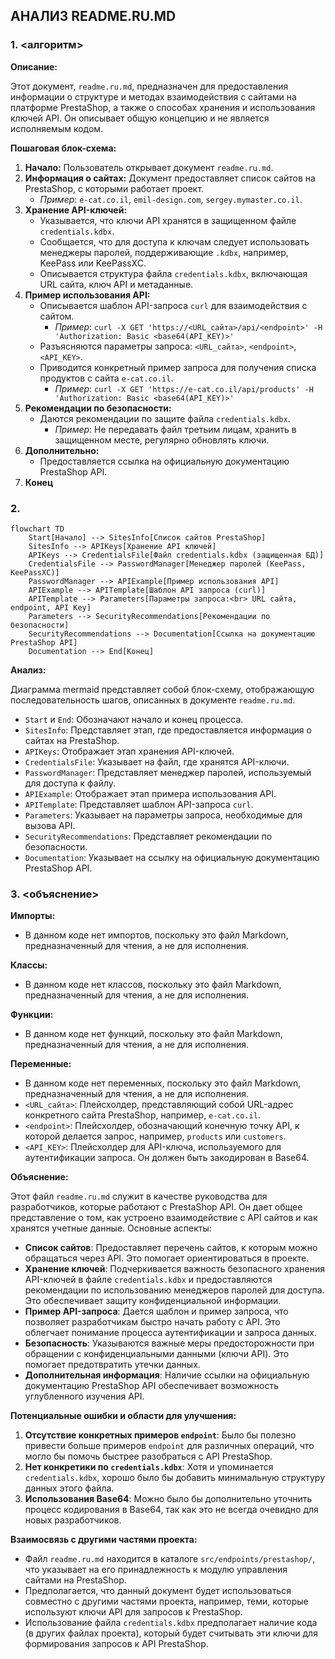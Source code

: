 ## АНАЛИЗ README.RU.MD

### 1. <алгоритм>

**Описание:**

Этот документ, `readme.ru.md`, предназначен для предоставления информации о структуре и методах взаимодействия с сайтами на платформе PrestaShop, а также о способах хранения и использования ключей API. Он описывает общую концепцию и не является исполняемым кодом.

**Пошаговая блок-схема:**

1.  **Начало:** Пользователь открывает документ `readme.ru.md`.
2.  **Информация о сайтах:** Документ предоставляет список сайтов на PrestaShop, с которыми работает проект.
    *   _Пример_: `e-cat.co.il`, `emil-design.com`, `sergey.mymaster.co.il`.
3.  **Хранение API-ключей:**
    *   Указывается, что ключи API хранятся в защищенном файле `credentials.kdbx`.
    *   Сообщается, что для доступа к ключам следует использовать менеджеры паролей, поддерживающие `.kdbx`, например, KeePass или KeePassXC.
    *   Описывается структура файла `credentials.kdbx`, включающая URL сайта, ключ API и метаданные.
4.  **Пример использования API:**
    *   Описывается шаблон API-запроса `curl` для взаимодействия с сайтом.
        *   _Пример_: `curl -X GET 'https://<URL_сайта>/api/<endpoint>' -H 'Authorization: Basic <base64(API_KEY)>'`
    *   Разъясняются параметры запроса: `<URL_сайта>`, `<endpoint>`, `<API_KEY>`.
    *   Приводится конкретный пример запроса для получения списка продуктов с сайта `e-cat.co.il`.
        *    _Пример_: `curl -X GET 'https://e-cat.co.il/api/products' -H 'Authorization: Basic <base64(API_KEY)>'`
5.  **Рекомендации по безопасности:**
    *   Даются рекомендации по защите файла `credentials.kdbx`.
        *   _Пример_: Не передавать файл третьим лицам, хранить в защищенном месте, регулярно обновлять ключи.
6.  **Дополнительно:**
    *   Предоставляется ссылка на официальную документацию PrestaShop API.
7. **Конец**

### 2. <mermaid>

```mermaid
flowchart TD
    Start[Начало] --> SitesInfo[Список сайтов PrestaShop]
    SitesInfo --> APIKeys[Хранение API ключей]
    APIKeys --> CredentialsFile[Файл credentials.kdbx (защищенная БД)]
    CredentialsFile --> PasswordManager[Менеджер паролей (KeePass, KeePassXC)]
    PasswordManager --> APIExample[Пример использования API]
    APIExample --> APITemplate[Шаблон API запроса (curl)]
    APITemplate --> Parameters[Параметры запроса:<br> URL сайта, endpoint, API Key]
    Parameters --> SecurityRecommendations[Рекомендации по безопасности]
    SecurityRecommendations --> Documentation[Ссылка на документацию PrestaShop API]
    Documentation --> End[Конец]
```

**Анализ:**

Диаграмма mermaid представляет собой блок-схему, отображающую последовательность шагов, описанных в документе `readme.ru.md`.

*   `Start` и `End`: Обозначают начало и конец процесса.
*   `SitesInfo`:  Представляет этап, где предоставляется информация о сайтах на PrestaShop.
*   `APIKeys`:  Отображает этап хранения API-ключей.
*   `CredentialsFile`: Указывает на файл, где хранятся API-ключи.
*   `PasswordManager`:  Представляет менеджер паролей, используемый для доступа к файлу.
*   `APIExample`:  Отображает этап примера использования API.
*   `APITemplate`:  Представляет шаблон API-запроса `curl`.
*   `Parameters`: Указывает на параметры запроса, необходимые для вызова API.
*    `SecurityRecommendations`:  Представляет рекомендации по безопасности.
*   `Documentation`:  Указывает на ссылку на официальную документацию PrestaShop API.

### 3. <объяснение>

**Импорты:**

*   В данном коде нет импортов, поскольку это файл Markdown, предназначенный для чтения, а не для исполнения.

**Классы:**

*   В данном коде нет классов, поскольку это файл Markdown, предназначенный для чтения, а не для исполнения.

**Функции:**

*   В данном коде нет функций, поскольку это файл Markdown, предназначенный для чтения, а не для исполнения.

**Переменные:**

*   В данном коде нет переменных, поскольку это файл Markdown, предназначенный для чтения, а не для исполнения.
*  `<URL_сайта>`: Плейсхолдер, представляющий собой URL-адрес конкретного сайта PrestaShop, например, `e-cat.co.il`.
*  `<endpoint>`: Плейсхолдер, обозначающий конечную точку API, к которой делается запрос, например, `products` или `customers`.
*  `<API_KEY>`: Плейсхолдер для API-ключа, используемого для аутентификации запроса. Он должен быть закодирован в Base64.

**Объяснение:**

Этот файл `readme.ru.md` служит в качестве руководства для разработчиков, которые работают с PrestaShop API. Он дает общее представление о том, как устроено взаимодействие с API сайтов и как хранятся учетные данные. Основные аспекты:

*   **Список сайтов**: Предоставляет перечень сайтов, к которым можно обращаться через API. Это помогает ориентироваться в проекте.
*   **Хранение ключей**: Подчеркивается важность безопасного хранения API-ключей в файле `credentials.kdbx` и предоставляются рекомендации по использованию менеджеров паролей для доступа. Это обеспечивает защиту конфиденциальной информации.
*   **Пример API-запроса**: Дается шаблон и пример запроса, что позволяет разработчикам быстро начать работу с API. Это облегчает понимание процесса аутентификации и запроса данных.
*   **Безопасность**: Указываются важные меры предосторожности при обращении с конфиденциальными данными (ключи API). Это помогает предотвратить утечки данных.
*   **Дополнительная информация**: Наличие ссылки на официальную документацию PrestaShop API обеспечивает возможность углубленного изучения API.

**Потенциальные ошибки и области для улучшения:**

1.  **Отсутствие конкретных примеров `endpoint`**: Было бы полезно привести больше примеров `endpoint` для различных операций, что могло бы помочь быстрее разобраться с API PrestaShop.
2.  **Нет конкретики по `credentials.kdbx`**: Хотя и упоминается `credentials.kdbx`, хорошо было бы добавить минимальную структуру данных этого файла.
3.  **Использования Base64**: Можно было бы дополнительно уточнить процесс кодирования в Base64, так как это не всегда очевидно для новых разработчиков.

**Взаимосвязь с другими частями проекта:**

*   Файл `readme.ru.md` находится в каталоге `src/endpoints/prestashop/`, что указывает на его принадлежность к модулю управления сайтами на PrestaShop.
*   Предполагается, что данный документ будет использоваться совместно с другими частями проекта, например, теми, которые используют ключи API для запросов к PrestaShop.
*   Использование файла `credentials.kdbx` предполагает наличие кода (в других файлах проекта), который будет считывать эти ключи для формирования запросов к API PrestaShop.
